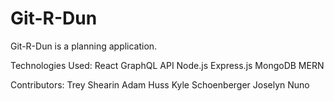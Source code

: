 # Git-R-Dun
Git-R-Dun is a planning application.



Technologies Used:
React 
GraphQL API 
Node.js
Express.js 
MongoDB
MERN


Contributors:
Trey Shearin 
Adam Huss 
Kyle Schoenberger 
Joselyn Nuno 
